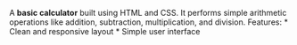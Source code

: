 A **basic calculator** built using HTML and CSS. It performs simple arithmetic operations like addition, subtraction, multiplication, and division.
Features: * Clean and responsive layout
          * Simple user interface
